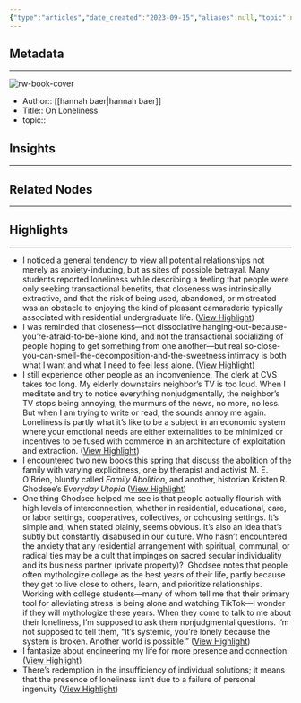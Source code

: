 ```yaml
---
{"type":"articles","date_created":"2023-09-15","aliases":null,"topic":null,"url":"https://pioneerworks.org/broadcast/hannah-baer-loneliness","layout":null,"banner":null,"dg-publish":true,"tags":null,"permalink":"/300-biblio/200-articles/on-loneliness/","dgPassFrontmatter":true,"created":"2023-10-20T12:44:21.000-05:00","updated":"2023-10-20T12:44:21.000-05:00"}
---
```


## Metadata
---
![rw-book-cover](https://cdn.sanity.io/images/vgvol637/production/8e9c69c78312d0f8817d3cde1eb99115e1edbf41-2193x3362.jpg?w=800)
- Author:: [[hannah baer\|hannah baer]]
- Title:: On Loneliness
- topic::  



## Insights
---
## Related Nodes
---

## Highlights 
---
- I noticed a general tendency to view all potential relationships not merely as anxiety-inducing, but as sites of possible betrayal. Many students reported loneliness while describing a feeling that people were only seeking transactional benefits, that closeness was intrinsically extractive, and that the risk of being used, abandoned, or mistreated was an obstacle to enjoying the kind of pleasant camaraderie typically associated with residential undergraduate life. ([View Highlight](https://read.readwise.io/read/01hab2rnavparzpxcjgzy06wbs))
- I was reminded that closeness—not dissociative hanging-out-because-you’re-afraid-to-be-alone kind, and not the transactional socializing of people hoping to get something from one another—but real so-close-you-can-smell-the-decomposition-and-the-sweetness intimacy is both what I want and what I need to feel less alone. ([View Highlight](https://read.readwise.io/read/01hab2vdg4yecngp5mv3rrhaqy))
- I still experience other people as an inconvenience. The clerk at CVS takes too long. My elderly downstairs neighbor’s TV is too loud. When I meditate and try to notice everything nonjudgmentally, the neighbor’s TV stops being annoying, the murmurs of the news, no more, no less. But when I am trying to write or read, the sounds annoy me again. Loneliness is partly what it’s like to be a subject in an economic system where your emotional needs are either externalities to be minimized or incentives to be fused with commerce in an architecture of exploitation and extraction. ([View Highlight](https://read.readwise.io/read/01hab2xajj6xb4z140dfb2ee4d))
- I encountered two new books this spring that discuss the abolition of the family with varying explicitness, one by therapist and activist M. E. O’Brien, bluntly called *Family Abolition*, and another, historian Kristen R. Ghodsee’s *Everyday Utopia* ([View Highlight](https://read.readwise.io/read/01hab305444en8veshdpa6d8bv))
- One thing Ghodsee helped me see is that people actually flourish with high levels of interconnection, whether in residential, educational, care, or labor settings, cooperatives, collectives, or cohousing settings. It’s simple and, when stated plainly, seems obvious. It’s also an idea that’s subtly but constantly disabused in our culture. Who hasn’t encountered the anxiety that any residential arrangement with spiritual, communal, or radical ties may be a cult that impinges on sacred secular individuality and its business partner (private property)? 
  Ghodsee notes that people often mythologize college as the best years of their life, partly because they get to live close to others, learn, and prioritize relationships. Working with college students—many of whom tell me that their primary tool for alleviating stress is being alone and watching TikTok—I wonder if they will mythologize these years. When they come to talk to me about their loneliness, I’m supposed to ask them nonjudgmental questions. I’m not supposed to tell them, “It’s systemic, you’re lonely because the system is broken. Another world is possible.” ([View Highlight](https://read.readwise.io/read/01hab31k4km5062jajgdknz4ch))
- I fantasize about engineering my life for more presence and connection: ([View Highlight](https://read.readwise.io/read/01hab324pmq3pncsykzmpe6k11))
- There’s redemption in the insufficiency of individual solutions; it means that the presence of loneliness isn’t due to a failure of personal ingenuity ([View Highlight](https://read.readwise.io/read/01hab332t7jqkjtg6b80vzfjt0))
